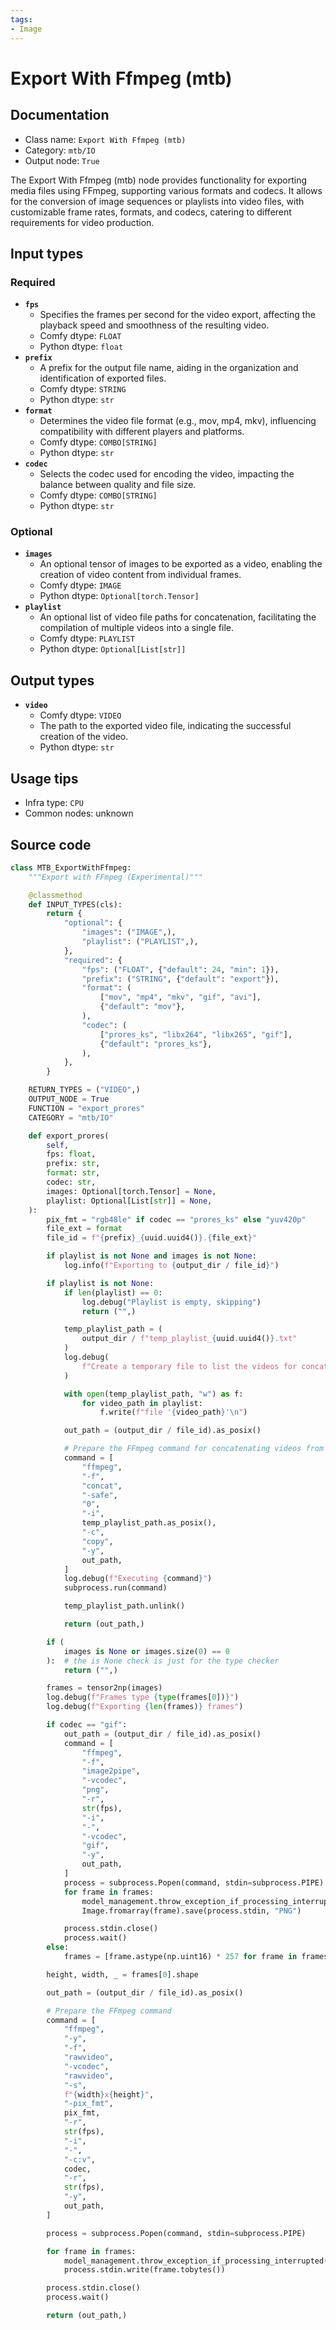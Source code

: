 ```yaml
---
tags:
- Image
---
```


# Export With Ffmpeg (mtb)
## Documentation
- Class name: `Export With Ffmpeg (mtb)`
- Category: `mtb/IO`
- Output node: `True`

The Export With Ffmpeg (mtb) node provides functionality for exporting media files using FFmpeg, supporting various formats and codecs. It allows for the conversion of image sequences or playlists into video files, with customizable frame rates, formats, and codecs, catering to different requirements for video production.
## Input types
### Required
- **`fps`**
    - Specifies the frames per second for the video export, affecting the playback speed and smoothness of the resulting video.
    - Comfy dtype: `FLOAT`
    - Python dtype: `float`
- **`prefix`**
    - A prefix for the output file name, aiding in the organization and identification of exported files.
    - Comfy dtype: `STRING`
    - Python dtype: `str`
- **`format`**
    - Determines the video file format (e.g., mov, mp4, mkv), influencing compatibility with different players and platforms.
    - Comfy dtype: `COMBO[STRING]`
    - Python dtype: `str`
- **`codec`**
    - Selects the codec used for encoding the video, impacting the balance between quality and file size.
    - Comfy dtype: `COMBO[STRING]`
    - Python dtype: `str`
### Optional
- **`images`**
    - An optional tensor of images to be exported as a video, enabling the creation of video content from individual frames.
    - Comfy dtype: `IMAGE`
    - Python dtype: `Optional[torch.Tensor]`
- **`playlist`**
    - An optional list of video file paths for concatenation, facilitating the compilation of multiple videos into a single file.
    - Comfy dtype: `PLAYLIST`
    - Python dtype: `Optional[List[str]]`
## Output types
- **`video`**
    - Comfy dtype: `VIDEO`
    - The path to the exported video file, indicating the successful creation of the video.
    - Python dtype: `str`
## Usage tips
- Infra type: `CPU`
- Common nodes: unknown


## Source code
```python
class MTB_ExportWithFfmpeg:
    """Export with FFmpeg (Experimental)"""

    @classmethod
    def INPUT_TYPES(cls):
        return {
            "optional": {
                "images": ("IMAGE",),
                "playlist": ("PLAYLIST",),
            },
            "required": {
                "fps": ("FLOAT", {"default": 24, "min": 1}),
                "prefix": ("STRING", {"default": "export"}),
                "format": (
                    ["mov", "mp4", "mkv", "gif", "avi"],
                    {"default": "mov"},
                ),
                "codec": (
                    ["prores_ks", "libx264", "libx265", "gif"],
                    {"default": "prores_ks"},
                ),
            },
        }

    RETURN_TYPES = ("VIDEO",)
    OUTPUT_NODE = True
    FUNCTION = "export_prores"
    CATEGORY = "mtb/IO"

    def export_prores(
        self,
        fps: float,
        prefix: str,
        format: str,
        codec: str,
        images: Optional[torch.Tensor] = None,
        playlist: Optional[List[str]] = None,
    ):
        pix_fmt = "rgb48le" if codec == "prores_ks" else "yuv420p"
        file_ext = format
        file_id = f"{prefix}_{uuid.uuid4()}.{file_ext}"

        if playlist is not None and images is not None:
            log.info(f"Exporting to {output_dir / file_id}")

        if playlist is not None:
            if len(playlist) == 0:
                log.debug("Playlist is empty, skipping")
                return ("",)

            temp_playlist_path = (
                output_dir / f"temp_playlist_{uuid.uuid4()}.txt"
            )
            log.debug(
                f"Create a temporary file to list the videos for concatenation to {temp_playlist_path}"
            )

            with open(temp_playlist_path, "w") as f:
                for video_path in playlist:
                    f.write(f"file '{video_path}'\n")

            out_path = (output_dir / file_id).as_posix()

            # Prepare the FFmpeg command for concatenating videos from the playlist
            command = [
                "ffmpeg",
                "-f",
                "concat",
                "-safe",
                "0",
                "-i",
                temp_playlist_path.as_posix(),
                "-c",
                "copy",
                "-y",
                out_path,
            ]
            log.debug(f"Executing {command}")
            subprocess.run(command)

            temp_playlist_path.unlink()

            return (out_path,)

        if (
            images is None or images.size(0) == 0
        ):  # the is None check is just for the type checker
            return ("",)

        frames = tensor2np(images)
        log.debug(f"Frames type {type(frames[0])}")
        log.debug(f"Exporting {len(frames)} frames")

        if codec == "gif":
            out_path = (output_dir / file_id).as_posix()
            command = [
                "ffmpeg",
                "-f",
                "image2pipe",
                "-vcodec",
                "png",
                "-r",
                str(fps),
                "-i",
                "-",
                "-vcodec",
                "gif",
                "-y",
                out_path,
            ]
            process = subprocess.Popen(command, stdin=subprocess.PIPE)
            for frame in frames:
                model_management.throw_exception_if_processing_interrupted()
                Image.fromarray(frame).save(process.stdin, "PNG")

            process.stdin.close()
            process.wait()
        else:
            frames = [frame.astype(np.uint16) * 257 for frame in frames]

        height, width, _ = frames[0].shape

        out_path = (output_dir / file_id).as_posix()

        # Prepare the FFmpeg command
        command = [
            "ffmpeg",
            "-y",
            "-f",
            "rawvideo",
            "-vcodec",
            "rawvideo",
            "-s",
            f"{width}x{height}",
            "-pix_fmt",
            pix_fmt,
            "-r",
            str(fps),
            "-i",
            "-",
            "-c:v",
            codec,
            "-r",
            str(fps),
            "-y",
            out_path,
        ]

        process = subprocess.Popen(command, stdin=subprocess.PIPE)

        for frame in frames:
            model_management.throw_exception_if_processing_interrupted()
            process.stdin.write(frame.tobytes())

        process.stdin.close()
        process.wait()

        return (out_path,)

```
